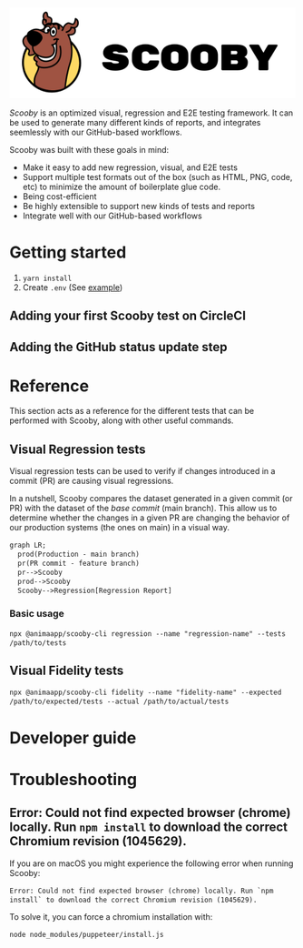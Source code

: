 ![Scooby](images/scooby-logo.svg)

_Scooby_ is an optimized visual, regression and E2E testing framework.
It can be used to generate many different kinds of reports, and integrates
seemlessly with our GitHub-based workflows.

Scooby was built with these goals in mind:

- Make it easy to add new regression, visual, and E2E tests
- Support multiple test formats out of the box (such as HTML, PNG, code, etc) to minimize the amount of boilerplate glue code.
- Being cost-efficient
- Be highly extensible to support new kinds of tests and reports
- Integrate well with our GitHub-based workflows

# Getting started
1. `yarn install`
2. Create `.env` (See [example](.env.sample))

## Adding your first Scooby test on CircleCI

## Adding the GitHub status update step

# Reference

This section acts as a reference for the different tests that can be performed with Scooby, along with other useful commands.

## Visual Regression tests

Visual regression tests can be used to verify if changes introduced
in a commit (PR) are causing visual regressions.

In a nutshell, Scooby compares the dataset generated in a given commit (or PR) with the dataset of the _base commit_ (main branch).
This allow us to determine whether the changes in a given PR are
changing the behavior of our production systems (the ones on main) in a visual way.

```mermaid
graph LR;
  prod(Production - main branch)
  pr(PR commit - feature branch)
  pr-->Scooby
  prod-->Scooby
  Scooby-->Regression[Regression Report]
```

### Basic usage

```
npx @animaapp/scooby-cli regression --name "regression-name" --tests /path/to/tests
```

## Visual Fidelity tests

```
npx @animaapp/scooby-cli fidelity --name "fidelity-name" --expected /path/to/expected/tests --actual /path/to/actual/tests
```

# Developer guide

# Troubleshooting

## Error: Could not find expected browser (chrome) locally. Run `npm install` to download the correct Chromium revision (1045629).

If you are on macOS you might experience the following error when running Scooby:

```
Error: Could not find expected browser (chrome) locally. Run `npm install` to download the correct Chromium revision (1045629).
```

To solve it, you can force a chromium installation with:

```
node node_modules/puppeteer/install.js
```
